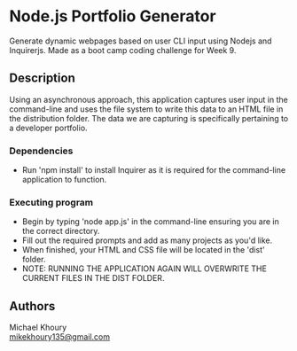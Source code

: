 # Node.js Portfolio Generator

Generate dynamic webpages based on user CLI input using Nodejs and Inquirerjs. Made as a boot camp coding challenge for Week 9.

## Description

Using an asynchronous approach, this application captures user input in the command-line and uses the file system to write this data to an HTML file in the distribution folder. The data we are capturing is specifically pertaining to a developer portfolio.

### Dependencies

* Run 'npm install' to install Inquirer as it is required for the command-line application to function.

### Executing program

* Begin by typing 'node app.js' in the command-line ensuring you are in the correct directory.
* Fill out the required prompts and add as many projects as you'd like.
* When finished, your HTML and CSS file will be located in the 'dist' folder.
* NOTE: RUNNING THE APPLICATION AGAIN WILL OVERWRITE THE CURRENT FILES IN THE DIST FOLDER.
## Authors

Michael Khoury  
mikekhoury135@gmail.com
